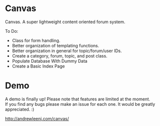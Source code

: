 Canvas
======

Canvas. A super lightweight content oriented forum system.

To Do:
- Class for form handling.
- Better organization of templating functions.
- Better organization in general for topic/forum/user IDs.
- Create a category, forum, topic, and post class.
- Populate Database With Dummy Data
- Create a Basic Index Page

Demo
===

A demo is finally up! Please note that features are limited at the moment.  
If you find any bugs please make an issue for each one. It would be greatly appreciated. :)

http://andrewleenj.com/canvas/
